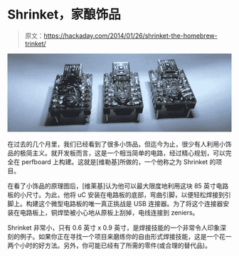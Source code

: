 # Shrinket，家酿饰品

> 原文：<https://hackaday.com/2014/01/26/shrinket-the-homebrew-trinket/>

![shrink](img/9688056aef19d16ef58b28cb35cd55a7.png)

在过去的几个月里，我们已经看到了很多小饰品，但迄今为止，很少有人利用小饰品的极简主义。就开发板而言，这是一个相当简单的电路，经过精心规划，可以完全在 perfboard 上构建。这就是[维勒基]所做的，一个他称之为 Shrinket 的项目。

在看了小饰品的原理图后，[维莱基]认为他可以最大限度地利用这块 85 英寸电路板的小尺寸。为此，他将 uC 安装在电路板的底部，弯曲引脚，以便轻松焊接到引脚上。构建这个微型电路板的唯一真正挑战是 USB 连接器。为了将这个连接器安装在电路板上，铜焊垫被小心地从原板上刮掉，电线连接到 zeniers。

Shrinket 非常小，只有 0.6 英寸 x 0.9 英寸，是焊接技能的一个非常令人印象深刻的例子。如果你正在寻找一个项目来磨练你的自由形式焊接技能，这是一个花一两个小时的好方法。另外，你可能已经有了所需的零件(或合理的替代品)。
